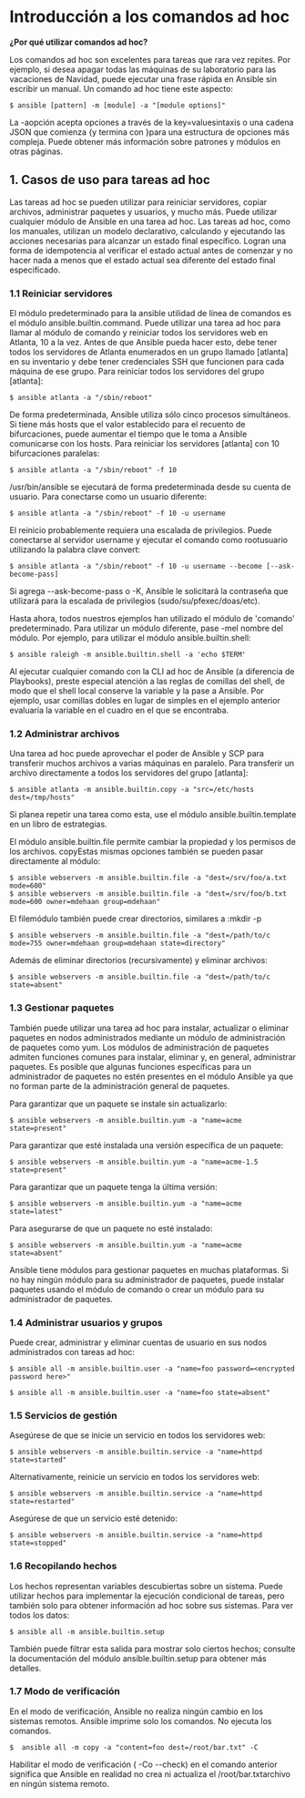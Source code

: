 # Introducción a los comandos ad hoc

**¿Por qué utilizar comandos ad hoc?**

Los comandos ad hoc son excelentes para tareas que rara vez repites. Por ejemplo, si desea apagar todas las máquinas de su laboratorio para las vacaciones de Navidad, puede ejecutar una frase rápida en Ansible sin escribir un manual. Un comando ad hoc tiene este aspecto:

``` 
$ ansible [pattern] -m [module] -a "[module options]"
``` 

La -aopción acepta opciones a través de la key=valuesintaxis o una cadena JSON que comienza {y termina con }para una estructura de opciones más compleja. Puede obtener más información sobre patrones y módulos en otras páginas.


## 1. Casos de uso para tareas ad hoc

Las tareas ad hoc se pueden utilizar para reiniciar servidores, copiar archivos, administrar paquetes y usuarios, y mucho más. Puede utilizar cualquier módulo de Ansible en una tarea ad hoc. Las tareas ad hoc, como los manuales, utilizan un modelo declarativo, calculando y ejecutando las acciones necesarias para alcanzar un estado final específico. Logran una forma de idempotencia al verificar el estado actual antes de comenzar y no hacer nada a menos que el estado actual sea diferente del estado final especificado.

### 1.1 Reiniciar servidores

El módulo predeterminado para la ansible utilidad de línea de comandos es el módulo ansible.builtin.command. Puede utilizar una tarea ad hoc para llamar al módulo de comando y reiniciar todos los servidores web en Atlanta, 10 a la vez. Antes de que Ansible pueda hacer esto, debe tener todos los servidores de Atlanta enumerados en un grupo llamado [atlanta] en su inventario y debe tener credenciales SSH que funcionen para cada máquina de ese grupo. Para reiniciar todos los servidores del grupo [atlanta]:

``` 
$ ansible atlanta -a "/sbin/reboot"
``` 

De forma predeterminada, Ansible utiliza sólo cinco procesos simultáneos. Si tiene más hosts que el valor establecido para el recuento de bifurcaciones, puede aumentar el tiempo que le toma a Ansible comunicarse con los hosts. Para reiniciar los servidores [atlanta] con 10 bifurcaciones paralelas:

``` 
$ ansible atlanta -a "/sbin/reboot" -f 10
``` 

/usr/bin/ansible se ejecutará de forma predeterminada desde su cuenta de usuario. Para conectarse como un usuario diferente:

``` 
$ ansible atlanta -a "/sbin/reboot" -f 10 -u username
``` 

El reinicio probablemente requiera una escalada de privilegios. Puede conectarse al servidor username y ejecutar el comando como rootusuario utilizando la palabra clave convert:

``` 
$ ansible atlanta -a "/sbin/reboot" -f 10 -u username --become [--ask-become-pass]
``` 

Si agrega --ask-become-pass o -K, Ansible le solicitará la contraseña que utilizará para la escalada de privilegios (sudo/su/pfexec/doas/etc).

Hasta ahora, todos nuestros ejemplos han utilizado el módulo de 'comando' predeterminado. Para utilizar un módulo diferente, pase -mel nombre del módulo. Por ejemplo, para utilizar el módulo ansible.builtin.shell:

``` 
$ ansible raleigh -m ansible.builtin.shell -a 'echo $TERM'
``` 

Al ejecutar cualquier comando con la CLI ad hoc de Ansible (a diferencia de Playbooks), preste especial atención a las reglas de comillas del shell, de modo que el shell local conserve la variable y la pase a Ansible. Por ejemplo, usar comillas dobles en lugar de simples en el ejemplo anterior evaluaría la variable en el cuadro en el que se encontraba.

### 1.2 Administrar archivos

Una tarea ad hoc puede aprovechar el poder de Ansible y SCP para transferir muchos archivos a varias máquinas en paralelo. Para transferir un archivo directamente a todos los servidores del grupo [atlanta]:

``` 
$ ansible atlanta -m ansible.builtin.copy -a "src=/etc/hosts dest=/tmp/hosts"
``` 

Si planea repetir una tarea como esta, use el módulo ansible.builtin.template en un libro de estrategias.

El módulo ansible.builtin.file permite cambiar la propiedad y los permisos de los archivos. copyEstas mismas opciones también se pueden pasar directamente al módulo:

```
$ ansible webservers -m ansible.builtin.file -a "dest=/srv/foo/a.txt mode=600"
$ ansible webservers -m ansible.builtin.file -a "dest=/srv/foo/b.txt mode=600 owner=mdehaan group=mdehaan"
``` 

El filemódulo también puede crear directorios, similares a :mkdir -p

``` 
$ ansible webservers -m ansible.builtin.file -a "dest=/path/to/c mode=755 owner=mdehaan group=mdehaan state=directory"
``` 

Además de eliminar directorios (recursivamente) y eliminar archivos:

``` 
$ ansible webservers -m ansible.builtin.file -a "dest=/path/to/c state=absent"
``` 

### 1.3 Gestionar paquetes

También puede utilizar una tarea ad hoc para instalar, actualizar o eliminar paquetes en nodos administrados mediante un módulo de administración de paquetes como yum. Los módulos de administración de paquetes admiten funciones comunes para instalar, eliminar y, en general, administrar paquetes. Es posible que algunas funciones específicas para un administrador de paquetes no estén presentes en el módulo Ansible ya que no forman parte de la administración general de paquetes.

Para garantizar que un paquete se instale sin actualizarlo:

``` 
$ ansible webservers -m ansible.builtin.yum -a "name=acme state=present"
``` 

Para garantizar que esté instalada una versión específica de un paquete:

``` 
$ ansible webservers -m ansible.builtin.yum -a "name=acme-1.5 state=present"
``` 

Para garantizar que un paquete tenga la última versión:

``` 
$ ansible webservers -m ansible.builtin.yum -a "name=acme state=latest"
``` 

Para asegurarse de que un paquete no esté instalado:

```
$ ansible webservers -m ansible.builtin.yum -a "name=acme state=absent"
``` 

Ansible tiene módulos para gestionar paquetes en muchas plataformas. Si no hay ningún módulo para su administrador de paquetes, puede instalar paquetes usando el módulo de comando o crear un módulo para su administrador de paquetes.

### 1.4 Administrar usuarios y grupos

Puede crear, administrar y eliminar cuentas de usuario en sus nodos administrados con tareas ad hoc:

``` 
$ ansible all -m ansible.builtin.user -a "name=foo password=<encrypted password here>"

$ ansible all -m ansible.builtin.user -a "name=foo state=absent"
``` 

### 1.5 Servicios de gestión

Asegúrese de que se inicie un servicio en todos los servidores web:

``` 
$ ansible webservers -m ansible.builtin.service -a "name=httpd state=started"
``` 

Alternativamente, reinicie un servicio en todos los servidores web:

``` 
$ ansible webservers -m ansible.builtin.service -a "name=httpd state=restarted"
``` 

Asegúrese de que un servicio esté detenido:

``` 
$ ansible webservers -m ansible.builtin.service -a "name=httpd state=stopped"
``` 

### 1.6 Recopilando hechos

Los hechos representan variables descubiertas sobre un sistema. Puede utilizar hechos para implementar la ejecución condicional de tareas, pero también solo para obtener información ad hoc sobre sus sistemas. Para ver todos los datos:

``` 
$ ansible all -m ansible.builtin.setup
```

También puede filtrar esta salida para mostrar solo ciertos hechos; consulte la documentación del módulo ansible.builtin.setup para obtener más detalles.

### 1.7 Modo de verificación

En el modo de verificación, Ansible no realiza ningún cambio en los sistemas remotos. Ansible imprime solo los comandos. No ejecuta los comandos.

``` 
$  ansible all -m copy -a "content=foo dest=/root/bar.txt" -C
``` 

Habilitar el modo de verificación ( -Co --check) en el comando anterior significa que Ansible en realidad no crea ni actualiza el /root/bar.txtarchivo en ningún sistema remoto.


